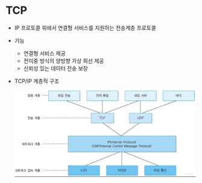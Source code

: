 # TCP
  * IP 프로토콜 위에서 연결형 서비스를 지원하는 전송계층 프로토콜
  * 기능
    * 연결형 서비스 제공
    * 전이중 방식의 양방향 가상 회선 제공
    * 신뢰성 있는 데이터 전송 보장
  * TCP/IP 계층적 구조
  
    ![TCP](./TCP.PNG)
 
